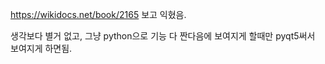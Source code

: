 https://wikidocs.net/book/2165 보고 익혔음.

생각보다 별거 없고, 그냥 python으로 기능 다 짠다음에 보여지게 할때만 pyqt5써서 보여지게 하면됨.
